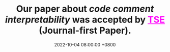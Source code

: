 ---
title: >-
    Our paper about <i>code comment interpretability</i> was accepted by <a href="https://ieeexplore.ieee.org/xpl/RecentIssue.jsp?punumber=32" style="color: #ff00fc;">TSE</a> (Journal-first Paper).
date: 2022-10-04 08:00:00 +0800
---
